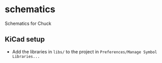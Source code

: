 # schematics
Schematics for Chuck

## KiCad setup
- Add the libraries in `libs/` to the project in `Preferences/Manage Symbol Libraries...`